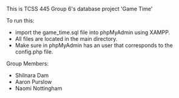 This is TCSS 445 Group 6's database project 'Game Time'  
  
To run this: 
- import the game_time.sql file into phpMyAdmin using XAMPP.
- All files are located in the main directory.
- Make sure in phpMyAdmin has an user that corresponds to the config.php file.  
  
Group Members:
* Shilnara Dam
* Aaron Purslow 
* Naomi Nottingham
